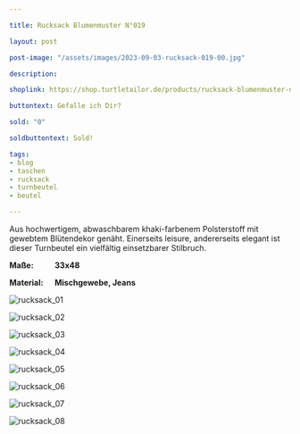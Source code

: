 ```yaml
---

title: Rucksack Blumenmuster N°019

layout: post

post-image: "/assets/images/2023-09-03-rucksack-019-00.jpg"

description:

shoplink: https://shop.turtletailor.de/products/rucksack-blumenmuster-n-019

buttontext: Gefalle ich Dir?

sold: "0"

soldbuttontext: Sold!

tags:
- blog
- taschen
- rucksack
- turnbeutel
- beutel

---
```


Aus hochwertigem, abwaschbarem khaki-farbenem Polsterstoff mit gewebtem Blütendekor genäht. Einerseits leisure, andererseits elegant ist dieser Turnbeutel ein vielfältig einsetzbarer Stilbruch.


**Maße: &emsp; &emsp; 33x48**

**Material: &emsp; Mischgewebe, Jeans**

![rucksack_01](/assets/images/2023-09-03-rucksack-019-00.jpg)<br>

![rucksack_02](/assets/images/2023-09-03-rucksack-019-01.jpg)<br>

![rucksack_03](/assets/images/2023-09-03-rucksack-019-02.jpg)<br>

![rucksack_04](/assets/images/2023-09-03-rucksack-019-03.jpg)<br>

![rucksack_05](/assets/images/2023-09-03-rucksack-019-04.jpg)<br>

![rucksack_06](/assets/images/2023-09-03-rucksack-019-05.jpg)<br>

![rucksack_07](/assets/images/2023-09-03-rucksack-019-06.jpg)<br>

![rucksack_08](/assets/images/2023-09-03-rucksack-019-07.jpg)